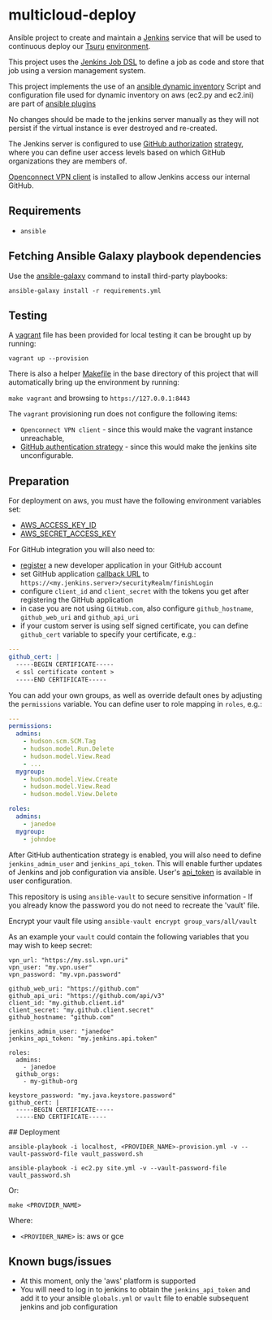 # multicloud-deploy

Ansible project to create and maintain a [Jenkins](https://jenkins-ci.org/)
service that will be used to continuous deploy our [Tsuru](https://tsuru.io/) [environment](https://github.com/alphagov/tsuru-terraform).

This project uses the [Jenkins Job DSL](https://wiki.jenkins-ci.org/display/JENKINS/Job+DSL+Plugin) to define a job
as code and store that job using a version management system. 

This project implements the use of an [ansible dynamic inventory](https://aws.amazon.com/blogs/apn/getting-started-with-ansible-and-dynamic-amazon-ec2-inventory-management/)
Script and configuration file used for dynamic inventory on aws (ec2.py and ec2.ini) are part of [ansible plugins](https://github.com/ansible/ansible/tree/devel/plugins/inventory)

No changes should be made to the jenkins server manually as they will not
persist if the virtual instance is ever destroyed and re-created.

The Jenkins server is configured to use [GitHub authorization](https://wiki.jenkins-ci.org/display/JENKINS/Github+OAuth+Plugin) [strategy](https://wiki.jenkins-ci.org/display/JENKINS/Role+Strategy+Plugin), where you can define user access levels based on which GitHub organizations they are members of.

[Openconnect VPN client](http://www.infradead.org/openconnect/) is installed to allow Jenkins access our internal GitHub.

## Requirements
 
* `ansible`

## Fetching Ansible Galaxy playbook dependencies

Use the [ansible-galaxy](http://docs.ansible.com/galaxy.html#advanced-control-over-role-requirements-files) command to install third-party playbooks:

`ansible-galaxy install -r requirements.yml`

## Testing

A [vagrant](https://www.vagrantup.com/) file has been provided for local testing it can be brought up by running:

`vagrant up --provision`

There is also a helper [Makefile](https://www.gnu.org/software/make/manual/make.html#Introduction) in the base directory of this project 
that will automatically bring up the environment by running:

`make vagrant` and browsing to `https://127.0.0.1:8443`

The `vagrant` provisioning run does not configure the following items:

* `Openconnect VPN client` - since this would make the vagrant instance unreachable,
* [GitHub authentication strategy](https://wiki.jenkins-ci.org/display/JENKINS/Github+OAuth+Plugin) - since this would make the jenkins site unconfigurable.

## Preparation

For deployment on aws, you must have the following environment variables set:

* [AWS_ACCESS_KEY_ID](http://docs.aws.amazon.com/cli/latest/userguide/cli-chap-getting-started.html#cli-environment)
* [AWS_SECRET_ACCESS_KEY](http://docs.aws.amazon.com/cli/latest/userguide/cli-chap-getting-started.html#cli-environment)

For GitHub integration you will also need to:
* [register](https://github.com/settings/applications/new) a new developer application in your GitHub account
* set GitHub application [callback URL](https://developer.github.com/guides/basics-of-authentication/#registering-your-app) to `https://<my.jenkins.server>/securityRealm/finishLogin`
* configure `client_id` and `client_secret` with the tokens you get after registering the GitHub application
* in case you are not using `GitHub.com`, also configure `github_hostname`, `github_web_uri` and `github_api_uri`
* if your custom server is using self signed certificate, you can define `github_cert` variable to specify your certificate, e.g.:

```yaml
---
github_cert: |
  -----BEGIN CERTIFICATE-----
  < ssl certificate content >
  -----END CERTIFICATE-----
```

You can add your own groups, as well as override default ones by adjusting the `permissions` variable. You can define user to role mapping in `roles`, e.g.:

```yaml
---
permissions:
  admins:
    - hudson.scm.SCM.Tag
    - hudson.model.Run.Delete
    - hudson.model.View.Read
    - ...
  mygroup:
    - hudson.model.View.Create
    - hudson.model.View.Read
    - hudson.model.View.Delete

roles:
  admins:
    - janedoe
  mygroup:
    - johndoe
```

After GitHub authentication strategy is enabled, you will also need to define `jenkins_admin_user` and `jenkins_api_token`. This will enable further updates of Jenkins and job configuration via ansible. User's [api_token](https://wiki.jenkins-ci.org/display/JENKINS/Authenticating+scripted+clients) is available in user configuration.

This repository is using `ansible-vault` to secure sensitive information - If you already know the password you do not need to recreate the 'vault' file.

Encrypt your vault file using `ansible-vault encrypt group_vars/all/vault`

As an example your `vault` could contain the following variables that you may wish to keep secret:

```
vpn_url: "https://my.ssl.vpn.uri"
vpn_user: "my.vpn.user"
vpn_password: "my.vpn.password"

github_web_uri: "https://github.com"
github_api_uri: "https://github.com/api/v3"
client_id: "my.github.client.id"
client_secret: "my.github.client.secret"
github_hostname: "github.com"

jenkins_admin_user: "janedoe"
jenkins_api_token: "my.jenkins.api.token"

roles:
  admins:
    - janedoe
  github_orgs:
    - my-github-org

keystore_password: "my.java.keystore.password"
github_cert: |
  -----BEGIN CERTIFICATE-----
  -----END CERTIFICATE-----
```

## Deployment

`ansible-playbook -i localhost, <PROVIDER_NAME>-provision.yml -v --vault-password-file vault_password.sh`

`ansible-playbook -i ec2.py site.yml -v --vault-password-file vault_password.sh`

Or:

`make <PROVIDER_NAME>`

Where:

- `<PROVIDER_NAME>` is: aws or gce

## Known bugs/issues

* At this moment, only the 'aws' platform is supported
* You will need to log in to jenkins to obtain the `jenkins_api_token` and add it to your ansible `globals.yml` or `vault` file to enable subsequent jenkins and job configuration
